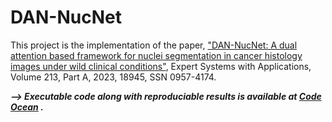 # DAN-NucNet
This project is the implementation of the paper, ["DAN-NucNet: A dual attention based framework for nuclei segmentation in cancer histology images under wild clinical conditions"](https://doi.org/10.1016/j.eswa.2022.118945),
Expert Systems with Applications, Volume 213, Part A, 2023, 18945, SSN 0957-4174.

___--> Executable code along with reproduciable results is available at [Code Ocean](https://codeocean.com/capsule/7807470/tree) .___
